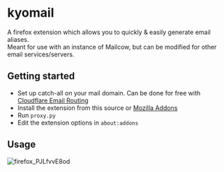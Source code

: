 # kyomail
A firefox extension which allows you to quickly &amp; easily generate email aliases.<br>
Meant for use with an instance of Mailcow, but can be modified for other email services/servers.

## Getting started

- Set up catch-all on your mail domain. Can be done for free with [Cloudflare Email Routing](https://www.cloudflare.com/en-us/products/email-routing/)
- Install the extension from this source or [Mozilla Addons](https://addons.mozilla.org/en-GB/firefox/addon/kyomail/)
- Run `proxy.py`
- Edit the extension options in `about:addons`


## Usage

![firefox_PJLfvvE8od](https://user-images.githubusercontent.com/44981148/225718394-b0ff7909-d713-4461-907e-58c82d093d0e.gif)
